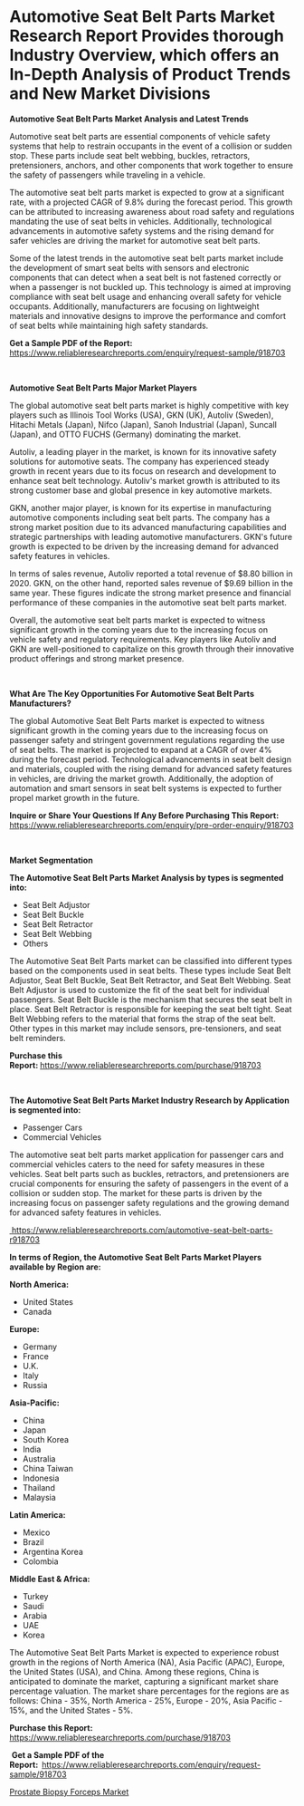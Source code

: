 <p><h1>Automotive Seat Belt Parts Market Research Report Provides thorough Industry Overview, which offers an In-Depth Analysis of Product Trends and New Market Divisions</h1></p><p><strong>Automotive Seat Belt Parts Market Analysis and Latest Trends</strong></p>
<p><p>Automotive seat belt parts are essential components of vehicle safety systems that help to restrain occupants in the event of a collision or sudden stop. These parts include seat belt webbing, buckles, retractors, pretensioners, anchors, and other components that work together to ensure the safety of passengers while traveling in a vehicle. </p><p>The automotive seat belt parts market is expected to grow at a significant rate, with a projected CAGR of 9.8% during the forecast period. This growth can be attributed to increasing awareness about road safety and regulations mandating the use of seat belts in vehicles. Additionally, technological advancements in automotive safety systems and the rising demand for safer vehicles are driving the market for automotive seat belt parts.</p><p>Some of the latest trends in the automotive seat belt parts market include the development of smart seat belts with sensors and electronic components that can detect when a seat belt is not fastened correctly or when a passenger is not buckled up. This technology is aimed at improving compliance with seat belt usage and enhancing overall safety for vehicle occupants. Additionally, manufacturers are focusing on lightweight materials and innovative designs to improve the performance and comfort of seat belts while maintaining high safety standards.</p></p>
<p><strong>Get a Sample PDF of the Report:&nbsp;</strong> <a href="https://www.reliableresearchreports.com/enquiry/request-sample/918703">https://www.reliableresearchreports.com/enquiry/request-sample/918703</a></p>
<p>&nbsp;</p>
<p><strong>Automotive Seat Belt Parts Major Market Players</strong></p>
<p><p>The global automotive seat belt parts market is highly competitive with key players such as Illinois Tool Works (USA), GKN (UK), Autoliv (Sweden), Hitachi Metals (Japan), Nifco (Japan), Sanoh Industrial (Japan), Suncall (Japan), and OTTO FUCHS (Germany) dominating the market. </p><p>Autoliv, a leading player in the market, is known for its innovative safety solutions for automotive seats. The company has experienced steady growth in recent years due to its focus on research and development to enhance seat belt technology. Autoliv's market growth is attributed to its strong customer base and global presence in key automotive markets.</p><p>GKN, another major player, is known for its expertise in manufacturing automotive components including seat belt parts. The company has a strong market position due to its advanced manufacturing capabilities and strategic partnerships with leading automotive manufacturers. GKN's future growth is expected to be driven by the increasing demand for advanced safety features in vehicles.</p><p>In terms of sales revenue, Autoliv reported a total revenue of $8.80 billion in 2020. GKN, on the other hand, reported sales revenue of $9.69 billion in the same year. These figures indicate the strong market presence and financial performance of these companies in the automotive seat belt parts market.</p><p>Overall, the automotive seat belt parts market is expected to witness significant growth in the coming years due to the increasing focus on vehicle safety and regulatory requirements. Key players like Autoliv and GKN are well-positioned to capitalize on this growth through their innovative product offerings and strong market presence.</p></p>
<p>&nbsp;</p>
<p><strong>What Are The Key Opportunities For Automotive Seat Belt Parts Manufacturers?</strong></p>
<p><p>The global Automotive Seat Belt Parts market is expected to witness significant growth in the coming years due to the increasing focus on passenger safety and stringent government regulations regarding the use of seat belts. The market is projected to expand at a CAGR of over 4% during the forecast period. Technological advancements in seat belt design and materials, coupled with the rising demand for advanced safety features in vehicles, are driving the market growth. Additionally, the adoption of automation and smart sensors in seat belt systems is expected to further propel market growth in the future.</p></p>
<p><strong>Inquire or Share Your Questions If Any Before Purchasing This Report:</strong> <a href="https://www.reliableresearchreports.com/enquiry/pre-order-enquiry/918703">https://www.reliableresearchreports.com/enquiry/pre-order-enquiry/918703</a></p>
<p>&nbsp;</p>
<p><strong>Market Segmentation</strong></p>
<p><strong>The Automotive Seat Belt Parts Market Analysis by types is segmented into:</strong></p>
<p><ul><li>Seat Belt Adjustor</li><li>Seat Belt Buckle</li><li>Seat Belt Retractor</li><li>Seat Belt Webbing</li><li>Others</li></ul></p>
<p><p>The Automotive Seat Belt Parts market can be classified into different types based on the components used in seat belts. These types include Seat Belt Adjustor, Seat Belt Buckle, Seat Belt Retractor, and Seat Belt Webbing. Seat Belt Adjustor is used to customize the fit of the seat belt for individual passengers. Seat Belt Buckle is the mechanism that secures the seat belt in place. Seat Belt Retractor is responsible for keeping the seat belt tight. Seat Belt Webbing refers to the material that forms the strap of the seat belt. Other types in this market may include sensors, pre-tensioners, and seat belt reminders.</p></p>
<p><strong>Purchase this Report:&nbsp;</strong><a href="https://www.reliableresearchreports.com/purchase/918703">https://www.reliableresearchreports.com/purchase/918703</a></p>
<p>&nbsp;</p>
<p><strong>The Automotive Seat Belt Parts Market Industry Research by Application is segmented into:</strong></p>
<p><ul><li>Passenger Cars</li><li>Commercial Vehicles</li></ul></p>
<p><p>The automotive seat belt parts market application for passenger cars and commercial vehicles caters to the need for safety measures in these vehicles. Seat belt parts such as buckles, retractors, and pretensioners are crucial components for ensuring the safety of passengers in the event of a collision or sudden stop. The market for these parts is driven by the increasing focus on passenger safety regulations and the growing demand for advanced safety features in vehicles.</p></p>
<p><a href="https://www.reliableresearchreports.com/automotive-seat-belt-parts-r918703">&nbsp;https://www.reliableresearchreports.com/automotive-seat-belt-parts-r918703</a></p>
<p><strong>In terms of Region, the Automotive Seat Belt Parts Market Players available by Region are:</strong></p>
<p>
    <p> <strong> North America: </strong>
        <ul>
            <li>United States</li>
            <li>Canada</li>
        </ul>
        </p> 
    <p> <strong> Europe: </strong>
        <ul>
            <li>Germany</li>
            <li>France</li>
            <li>U.K.</li>
            <li>Italy</li>
            <li>Russia</li>
        </ul>
        </p> 
    <p> <strong> Asia-Pacific: </strong>
        <ul>
            <li>China</li>
            <li>Japan</li>
            <li>South Korea</li>
            <li>India</li>
            <li>Australia</li>
            <li>China Taiwan</li>
            <li>Indonesia</li>
            <li>Thailand</li>
            <li>Malaysia</li>
        </ul>
        </p> 
    <p> <strong> Latin America: </strong>
        <ul>
            <li>Mexico</li>
            <li>Brazil</li>
            <li>Argentina Korea</li>
            <li>Colombia</li>
        </ul>
        </p> 
    <p> <strong> Middle East & Africa: </strong>
        <ul>
            <li>Turkey</li>
            <li>Saudi</li>
            <li>Arabia</li>
            <li>UAE</li>
            <li>Korea</li>
        </ul>
    </p>
    </p>
<p><p>The Automotive Seat Belt Parts Market is expected to experience robust growth in the regions of North America (NA), Asia Pacific (APAC), Europe, the United States (USA), and China. Among these regions, China is anticipated to dominate the market, capturing a significant market share percentage valuation. The market share percentages for the regions are as follows: China - 35%, North America - 25%, Europe - 20%, Asia Pacific - 15%, and the United States - 5%.</p></p>
<p><strong>Purchase this Report: </strong><a href="https://www.reliableresearchreports.com/purchase/918703">https://www.reliableresearchreports.com/purchase/918703</a></p>
<p>&nbsp;<strong>Get a Sample PDF of the Report:&nbsp;&nbsp;</strong><a href="https://www.reliableresearchreports.com/enquiry/request-sample/918703">https://www.reliableresearchreports.com/enquiry/request-sample/918703</a></p>
<p><strong></strong></p>
<p><p><a href="https://github.com/derrinmiltonellis35gcl/Market-Research-Report-List-3/blob/main/prostate-biopsy-forceps-market.md">Prostate Biopsy Forceps Market</a></p></p>